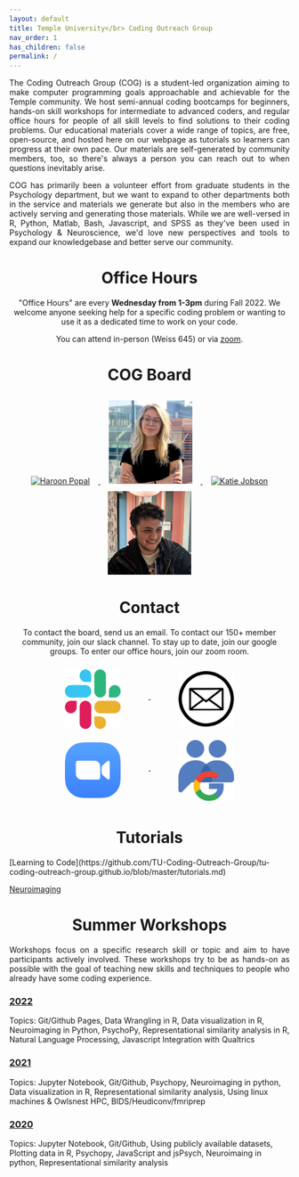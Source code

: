 ```yaml
---
layout: default
title: Temple University</br> Coding Outreach Group
nav_order: 1
has_children: false
permalink: /
---
```

<p style="text-align: justify;">The Coding Outreach Group (COG) is a student-led organization aiming to make computer programming goals approachable and achievable for the Temple community. We host semi-annual coding bootcamps for beginners, hands-on skill workshops for intermediate to advanced coders, and regular office hours for people of all skill levels to find solutions to their coding problems. Our educational materials cover a wide range of topics, are free, open-source, and hosted here on our webpage as tutorials so learners can progress at their own pace. Our materials are self-generated by community members, too, so there's always a person you can reach out to when questions inevitably arise.</p>   
  
<p style="text-align: justify;">COG has primarily been a volunteer effort from graduate students in the Psychology department, but we want to expand to other departments both in the service and materials we generate but also in the members who are actively serving and generating those materials. While we are well-versed in R, Python, Matlab, Bash, Javascript, and SPSS as they've been used in Psychology & Neuroscience, we'd love new perspectives and tools to expand our knowledgebase and better serve our community.</p>

<h1 style="text-align: center;">Office Hours</h1>
<p style="text-align: center;">"Office Hours" are every <b>Wednesday from 1-3pm</b> during Fall 2022. We welcome anyone seeking help for a specific coding problem or wanting to use it as a dedicated time to work on your code.  </p>
<p style="text-align: center;">You can attend in-person (Weiss 645) or via <a href="https://temple.zoom.us/j/97809988629">zoom</a>.</p>

<h1 style="text-align: center;">COG Board</h1>
<div style="text-align: center;">
   <a href="https://hspopal.github.io/"> 
	<img src="/assets/images/HaroonPopal.png" alt="Haroon Popal" style="margin: 10px 15px 00px 15px;" width="150"/>
   </a>
   <a href="https://www.fox.temple.edu/about-fox/directory/liz-beard/"> 
	<img src="/assets/images/LizBeard.jpg" alt="Liz Beard" style="margin: 10px 15px 00px 15px;" width="150"/>
   </a>   
   <a href="https://kjobson-neuro.github.io/"> 
	<img src="/assets/images/KatieJobson.jpg" alt="Katie Jobson" style="margin: 10px 15px 00px 15px;" width="150"/>
   </a>
   <a href="https://wj-mitchell.github.io"> 
	<img src="/assets/images/BillyMitchell.jpg" alt="Billy Mitchell" style="margin: 10px 15px 00px 15px;" width="150"/>
   </a>
</div>

<h1 style="text-align: center;">Contact</h1>
<p style="text-align: center;">To contact the board, send us an email. To contact our 150+ member community, join our slack channel. To stay up to date, join our google groups. To enter our office hours, join our zoom room.</p>
<div style="text-align: center;">
  <a href="https://tucodingoutreachgroup.slack.com/"> 
	<img src="/assets/images/slack_Color.png" alt="Join Our Slack" align="middle" style="margin: 10px 50px 10px 50px;"  width="100"/>
  </a>
  <a href="mailto:coding.outreach.group@gmail.com"> 
	<img src="/assets/images/email_BW.png" alt="Email Us" align="middle" style="margin: 10px 50px 10px 50px;"  width="100"/>
  </a>
  <a href="https://temple.zoom.us/j/97809988629"> 
	<img src="/assets/images/zoom_Color.png" alt="Office Hour Zoom Room" align="middle" style="margin: 10px 50px 10px 50px;"  width="100"/>
  </a>
  <a href="https://groups.google.com/forum/#!forum/coding-outreach-group/join"> 
	<img src="/assets/images/groups_Color.png" alt="Join Our Google Groups" align="middle" style="margin: 10px 50px 10px 50px;"  width="100"/>
  </a>
</div>

<h1 style="text-align: center;">Tutorials</h1>
[Learning to Code](https://github.com/TU-Coding-Outreach-Group/tu-coding-outreach-group.github.io/blob/master/tutorials.md)

[Neuroimaging](https://github.com/TU-Coding-Outreach-Group/Tutorials/blob/master/Neuroimaging.md)

<h1 style="text-align: center;">Summer Workshops</h1>
<p style="text-align: justify;">Workshops focus on a specific research skill or topic and aim to have participants actively involved. These workshops try to be as hands-on as possible with the goal of teaching new skills and techniques to people who already have some coding experience.</p>

### [2022](https://github.com/TU-Coding-Outreach-Group/cog_summer_workshops_2022/blob/master/README.md)
Topics: Git/Github Pages, Data Wrangling in R, Data visualization in R, Neuroimaging in Python, PsychoPy, Representational similarity analysis in R, Natural Language Processing, Javascript Integration with Qualtrics 


### [2021](https://github.com/TU-Coding-Outreach-Group/cog_summer_workshops_2021/blob/master/README.md)
Topics: Jupyter Notebook, Git/Github, Psychopy, Neuroimaging in python, Data visualization in R, Representational similarity analysis, Using linux machines & Owlsnest HPC, BIDS/Heudiconv/fmriprep


### [2020](https://github.com/TU-Coding-Outreach-Group/cog_summer_workshops_2020/blob/master/README.md)
Topics: Jupyter Notebook, Git/Github, Using publicly available datasets, Plotting data in R, Psychopy, JavaScript and jsPsych, Neuroimaing in python, Representational similarity analysis
